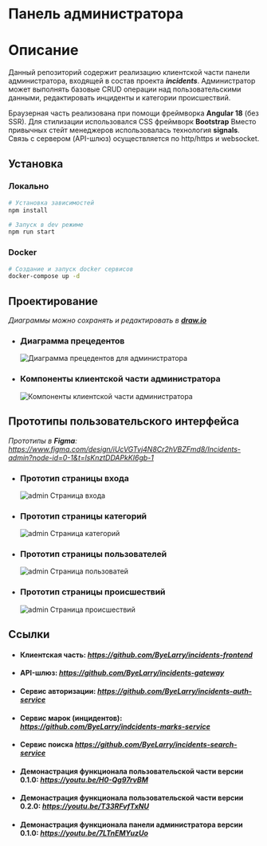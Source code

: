 # Панель администратора

# Описание
Данный репозиторий содержит реализацию клиентской части панели администратора, входящей в состав проекта ***incidents***.
Администратор может выполнять базовые CRUD операции над пользовательскими данными, редактировать инциденты и категории происшествий.

Браузерная часть реализована при помощи фреймворка **Angular 18** (без SSR). Для стилизации использовался CSS фреймворк **Bootstrap** Вместо привычных стейт менеджеров использовалась технология **signals**.
Связь с сервером (API-шлюз) осуществляется по http/https и websocket.

## Установка

### Локально
```bash
# Установка зависимостей
npm install

# Запуск в dev режиме
npm run start
```

### Docker 
```bash
# Создание и запуск docker сервисов
docker-compose up -d
```

## Проектирование

_Диаграммы можно сохранять и редактировать в ***[draw.io](https://app.diagrams.net/)***_

- ### Диаграмма прецедентов
     ![Диаграмма прецедентов для администратора](https://github.com/user-attachments/assets/b1c4d789-bf0a-412c-888d-242d12e7d5ab)
  
- ### Компоненты клиентской части администратора
  ![Компоненты клиентской части администратора](https://github.com/user-attachments/assets/03e6c051-a4ec-48d9-beb9-056562658019)

## Прототипы пользовательского интерфейса

_Прототипы в **Figma**: https://www.figma.com/design/iUcVGTvj4N8Cr2hVBZFmd8/Incidents-admin?node-id=0-1&t=lsKnztDDAPkKI6gb-1_

- ### Прототип страницы входа
  ![admin  Страница входа](https://github.com/user-attachments/assets/8cb7525a-a3c0-4fe7-a809-3830340bb080)

- ### Прототип страницы категорий
  ![admin  Страница категорий](https://github.com/user-attachments/assets/2f1ff500-edfd-4229-9d5c-06daa40659b2)

- ### Прототип страницы пользователей
  ![admin  Страница пользоватей](https://github.com/user-attachments/assets/f96ed12a-de11-4b3b-93ae-f786945fee64)

- ### Прототип страницы происшествий
  ![admin  Страница происшествий](https://github.com/user-attachments/assets/eb2552f7-561f-48ff-871e-e049b391f468)


## Ссылки

- #### Клиентская часть:  *https://github.com/ByeLarry/incidents-frontend*
- #### API-шлюз:  *https://github.com/ByeLarry/incidents-gateway*
- #### Сервис авторизации:  *https://github.com/ByeLarry/incidents-auth-service*
- #### Сервис марок (инцидентов): *https://github.com/ByeLarry/indcidents-marks-service*
- #### Сервис поиска *https://github.com/ByeLarry/incidents-search-service*
- #### Демонастрация функционала пользовательской части версии 0.1.0: *https://youtu.be/H0-Qg97rvBM*
- #### Демонастрация функционала пользовательской части версии 0.2.0: *https://youtu.be/T33RFvfTxNU*
- #### Демонастрация функционала панели администратора версии 0.1.0: *https://youtu.be/7LTnEMYuzUo*



